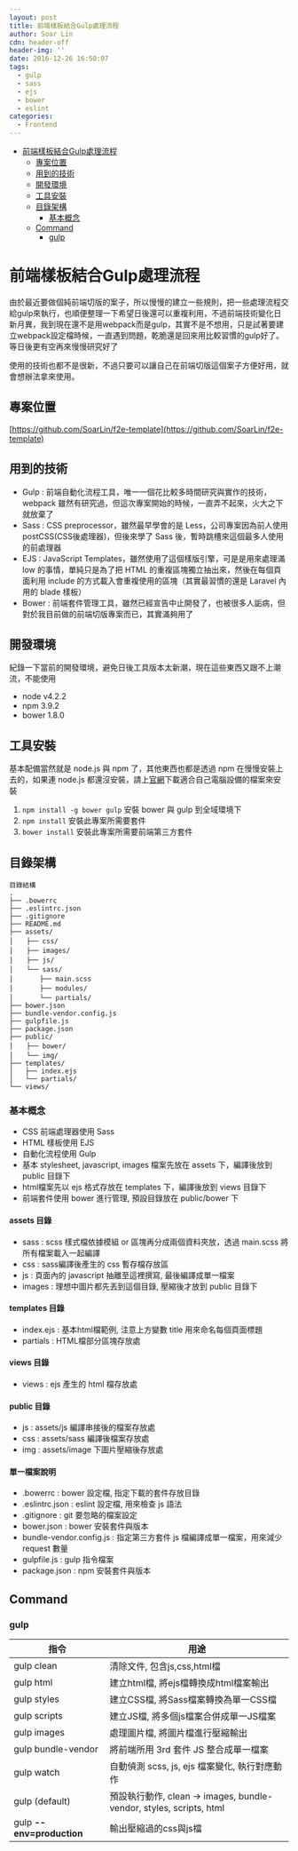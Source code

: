 ```yaml
---
layout: post
title: 前端樣板結合Gulp處理流程
author: Soar Lin
cdn: header-off
header-img: ''
date: 2016-12-26 16:50:07
tags:
  - gulp
  - sass
  - ejs
  - bower
  - eslint
categories:
  - Frontend
---
```


<!-- MarkdownTOC -->

- [前端樣板結合Gulp處理流程](#前端樣板結合gulp處理流程)
  - [專案位置](#專案位置)
  - [用到的技術](#用到的技術)
  - [開發環境](#開發環境)
  - [工具安裝](#工具安裝)
  - [目錄架構](#目錄架構)
    - [基本概念](#基本概念)
  - [Command](#command)
    - [gulp](#gulp)

<!-- /MarkdownTOC -->


<a name="前端樣板結合gulp處理流程"></a>
# 前端樣板結合Gulp處理流程

由於最近要做個純前端切版的案子，所以慢慢的建立一些規則，把一些處理流程交給gulp來執行，也順便整理一下希望日後還可以重複利用，不過前端技術變化日新月異，我到現在還不是用webpack而是gulp，其實不是不想用，只是試著要建立webpack設定檔時候，一直遇到問題，乾脆還是回來用比較習慣的gulp好了。等日後更有空再來慢慢研究好了

使用的技術也都不是很新，不過只要可以讓自己在前端切版這個案子方便好用，就會想辦法拿來使用。

<a name="專案位置"></a>
## 專案位置
[https://github.com/SoarLin/f2e-template](https://github.com/SoarLin/f2e-template)

<a name="用到的技術"></a>
## 用到的技術

* Gulp : 前端自動化流程工具，唯一一個花比較多時間研究與實作的技術，webpack 雖然有研究過，但這次專案開始的時候，一直弄不起來，火大之下就放棄了
* Sass : CSS preprocessor，雖然最早學會的是 Less，公司專案因為前人使用 postCSS(CSS後處理器)，但後來學了 Sass 後，暫時跳槽來這個最多人使用的前處理器
* EJS : JavaScript Templates，雖然使用了這個樣版引擎，可是是用來處理滿 low 的事情，單純只是為了把 HTML 的重複區塊獨立抽出來，然後在每個頁面利用 include 的方式載入會重複使用的區塊（其實最習慣的還是 Laravel 內用的 blade 樣板）
* Bower : 前端套件管理工具，雖然已經宣告中止開發了，也被很多人詬病，但對於我目前做的前端切版專案而已，其實滿夠用了

<a name="開發環境"></a>
## 開發環境

紀錄一下當前的開發環境，避免日後工具版本太新潮，現在這些東西又跟不上潮流，不能使用

* node v4.2.2
* npm 3.9.2
* bower 1.8.0
<!-- more -->
<a name="工具安裝"></a>
## 工具安裝

基本配備當然就是 node.js 與 npm 了，其他東西也都是透過 npm 在慢慢安裝上去的，如果連 node.js 都還沒安裝，請上[官網](https://nodejs.org/en/)下載適合自己電腦設備的檔案來安裝

1. `npm install -g bower gulp` 安裝 bower 與 gulp 到全域環境下
2. `npm install` 安裝此專案所需要套件
3. `bower install` 安裝此專案所需要前端第三方套件

<a name="目錄架構"></a>
## 目錄架構

````
目錄結構
.
├── .bowerrc
├── .eslintrc.json
├── .gitignore
├── README.md
├── assets/
│　　├── css/
│　　├── images/
│　　├── js/
│　　└── sass/
│　　　　├── main.scss
│　　　　├── modules/
│　　　　└── partials/
├── bower.json
├── bundle-vendor.config.js
├── gulpfile.js
├── package.json
├── public/
│　　├── bower/
│　　└── img/
├── templates/
│   ├── index.ejs
│   └── partials/
└── views/
````
<a name="基本概念"></a>
### 基本概念

* CSS 前端處理器使用 Sass
* HTML 樣板使用 EJS
* 自動化流程使用 Gulp
* 基本 stylesheet, javascript, images 檔案先放在 assets 下，編譯後放到 public 目錄下
* html檔案先以 ejs 格式存放在 templates 下，編譯後放到 views 目錄下
* 前端套件使用 bower 進行管理, 預設目錄放在 public/bower 下

#### assets 目錄

* sass : scss 樣式檔依據模組 or 區塊再分成兩個資料夾放，透過 main.scss 將所有檔案載入一起編譯
* css : sass編譯後產生的 css 暫存檔存放區
* js : 頁面內的 javascript 抽離至這裡撰寫, 最後編譯成單一檔案
* images : 理想中圖片都先丟到這個目錄, 壓縮後才放到 public 目錄下

#### templates 目錄

* index.ejs : 基本html檔範例, 注意上方變數 title 用來命名每個頁面標題
* partials : HTML檔部分區塊存放處

#### views 目錄

* views : ejs 產生的 html 檔存放處

#### public 目錄

* js : assets/js 編譯串接後的檔案存放處
* css : assets/sass 編譯後檔案存放處
* img : assets/image 下圖片壓縮後存放處

#### 單一檔案說明

* .bowerrc : bower 設定檔, 指定下載的套件存放目錄
* .eslintrc.json : eslint 設定檔, 用來檢查 js 語法
* .gitignore : git 要忽略的檔案設定
* bower.json : bower 安裝套件與版本
* bundle-vendor.config.js : 指定第三方套件 js 檔編譯成單一檔案，用來減少 request 數量
* gulpfile.js : gulp 指令檔案
* package.json : npm 安裝套件與版本

<a name="command"></a>
## Command

<a name="gulp"></a>
### gulp


指令       |   用途
--------- | -------------
gulp clean | 清除文件, 包含js,css,html檔
gulp html  |  建立html檔, 將ejs檔轉換成html檔案輸出
gulp styles | 建立CSS檔, 將Sass檔案轉換為單一CSS檔
gulp scripts | 建立JS檔, 將多個js檔案合併成單一JS檔案
gulp images  | 處理圖片檔, 將圖片檔進行壓縮輸出
gulp bundle-vendor | 將前端所用 3rd 套件 JS 整合成單一檔案
gulp watch | 自動偵測 scss, js, ejs 檔案變化, 執行對應動作
gulp (default) | 預設執行動作, clean -> images, bundle-vendor, styles, scripts, html
gulp **--env=production** | 輸出壓縮過的css與js檔
